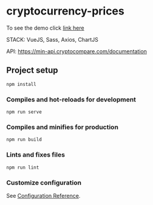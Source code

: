 # cryptocurrency-prices
To see the demo click [link here](https://chelovekozavr.github.io/cryptocurrency-prices/)

STACK: VueJS, Sass, Axios, ChartJS

API: https://min-api.cryptocompare.com/documentation


## Project setup
```
npm install
```

### Compiles and hot-reloads for development
```
npm run serve
```

### Compiles and minifies for production
```
npm run build
```

### Lints and fixes files
```
npm run lint
```

### Customize configuration
See [Configuration Reference](https://cli.vuejs.org/config/).
